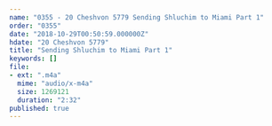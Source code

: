 ```yaml
---
name: "0355 - 20 Cheshvon 5779 Sending Shluchim to Miami Part 1"
order: "0355"
date: "2018-10-29T00:50:59.000000Z"
hdate: "20 Cheshvon 5779"
title: "Sending Shluchim to Miami Part 1"
keywords: []
file:
- ext: ".m4a"
  mime: "audio/x-m4a"
  size: 1269121
  duration: "2:32"
published: true
---
```

